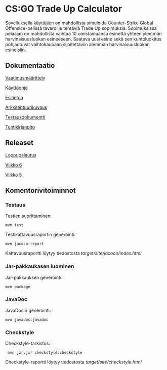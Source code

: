 # CS:GO Trade Up Calculator

Sovelluksella käyttäjien on mahdollista simuloida Counter-Strike Global Offensice-pelissä tavaroille tehtäviä Trade Up sopimuksia. Sopimuksissa pelaajan on mahdollista vaihtaa 10 omistamaansa esinettä yhteen ylemmän harvinaisuusluokan esineeseen. Saatava uusi esine sekä sen kuntoluokitus pohjautuvat vaihtokaupaan sijoitettaviin alemman harvinaisuusluokan esineisiin.

## Dokumentaatio
[Vaatimusmäärittely](../master/dokumentaatio/vaatimusmaarittely.md)

[Käyttöohje](../master/dokumentaatio/kayttoohje.md)

[Esitietoa](../master/dokumentaatio/esitietoa.md)

[Arkkitehtuurikuvaus](../master/dokumentaatio/arkkitehtuuri.md)

[Testausdokumentti](../master/dokumentaatio/testaus.md)

[Tuntikirjanpito](../master/dokumentaatio/tuntikirjanpito.md)

## Releaset
[Loppupalautus](https://github.com/viljamiLatvala/ohjelmistotekniikka/releases/tag/loppupalautus)

[Viikko 6](https://github.com/viljamiLatvala/ohjelmistotekniikka/releases/tag/Viikko6)

[Viikko 5](https://github.com/viljamiLatvala/ohjelmistotekniikka/releases/tag/viikko5)

## Komentorivitoiminnot

### Testaus

Testien suorittaminen:

```
mvn test
```

Testikattavuusraportin generointi:

```
mvn jacoco:report
```
Kattavuusraportti löytyy tiedostosta _target/site/jacoco/index.html_

### Jar-pakkaukasen luominen

Jar-pakkauksen generointi:

```
mvn package
```
### JavaDoc
JavaDocin generointi:
```
mvn javadoc:javadoc
```

### Checkstyle

Checkstyle-tarkistus:
```
 mvn jxr:jxr checkstyle:checkstyle
```

Checkstyle-raportti löytyy tiedostosta _target/site/checkstyle.html_
